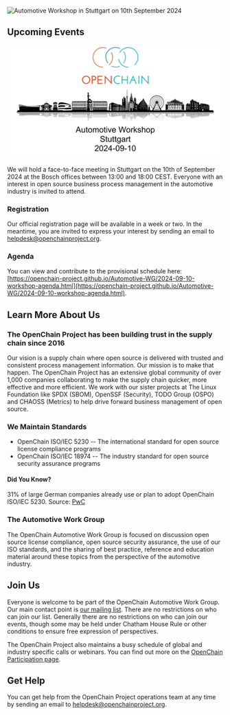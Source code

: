 ![Automotive Workshop in Stuttgart on 10th September 2024](/images/automotive-work-group-logo.png)

## Upcoming Events

![Automotive Workshop in Stuttgart on 10th September 2024](/images/automotive-workshop.png)

We will hold a face-to-face meeting in Stuttgart on the 10th of September 2024 at the Bosch offices between 13:00 and 18:00 CEST. Everyone with an interest in open source business process management in the automotive industry is invited to attend. 

### Registration

Our official registration page will be available in a week or two. In the meantime, you are invited to express your interest by sending an email to [helpdesk@openchainproject.org](mailto:helpdesk@openchainproject.org).

### Agenda

You can view and contribute to the provisional schedule here: [https://openchain-project.github.io/Automotive-WG/2024-09-10-workshop-agenda.html](https://openchain-project.github.io/Automotive-WG/2024-09-10-workshop-agenda.html).

## Learn More About Us

### The OpenChain Project has been building trust in the supply chain since 2016

Our vision is a supply chain where open source is delivered with trusted and consistent process management information. Our mission is to make that happen. The OpenChain Project has an extensive global community of over 1,000 companies collaborating to make the supply chain quicker, more effective and more efficient. We work with our sister projects at The Linux Foundation like SPDX (SBOM), OpenSSF (Security), TODO Group (OSPO) and CHAOSS (Metrics) to help drive forward business management of open source.

### We Maintain Standards

 - OpenChain ISO/IEC 5230
 -- The international standard for open source license compliance programs
 - OpenChain ISO/IEC 18974
 -- The industry standard for open source security assurance programs

#### Did You Know?  

31% of large German companies already use or plan to adopt OpenChain ISO/IEC 5230. Source: [PwC](https://www.pwc.de/en/digitale-transformation/open-source-software-management-and-compliance/open-source-software-current-trends-and-developments.html)

### The Automotive Work Group

The OpenChain Automotive Work Group is focused on discussion open source license compliance, open source security assurance, the use of our ISO standards, and the sharing of best practice, reference and education material around these topics from the perspective of the automotive industry. 

## Join Us

Everyone is welcome to be part of the OpenChain Automotive Work Group. Our main contact point is [our mailing list](https://groups.io/g/openchain-automotive-work-group). There are no restrictions on who can join our list. Generally there are no restrictions on who can join our events, though some may be held under Chatham House Rule or other conditions to ensure free expression of perspectives. 

The OpenChain Project also maintains a busy schedule of global and industry specific calls or webinars. You can find out more on the [OpenChain Participation page](https://openchainproject.org/participate).

## Get Help

You can get help from the OpenChain Project operations team at any time by sending an email to [helpdesk@openchainproject.org](mailto:helpdesk@openchainproject.org).
